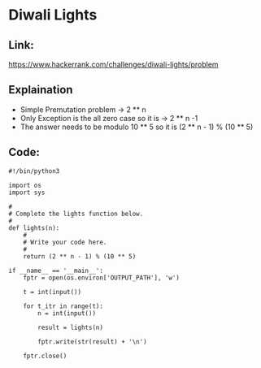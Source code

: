 # Diwali Lights

## Link:

https://www.hackerrank.com/challenges/diwali-lights/problem

## Explaination

- Simple Premutation problem -> 2 ** n
- Only Exception is the all zero case so it is -> 2 ** n -1
- The answer needs to be modulo 10 ** 5 so it is (2 ** n - 1) % (10 ** 5)   








## Code:

```
#!/bin/python3

import os
import sys

#
# Complete the lights function below.
#
def lights(n):
    #
    # Write your code here.
    #
    return (2 ** n - 1) % (10 ** 5)

if __name__ == '__main__':
    fptr = open(os.environ['OUTPUT_PATH'], 'w')

    t = int(input())

    for t_itr in range(t):
        n = int(input())

        result = lights(n)

        fptr.write(str(result) + '\n')

    fptr.close()
```
